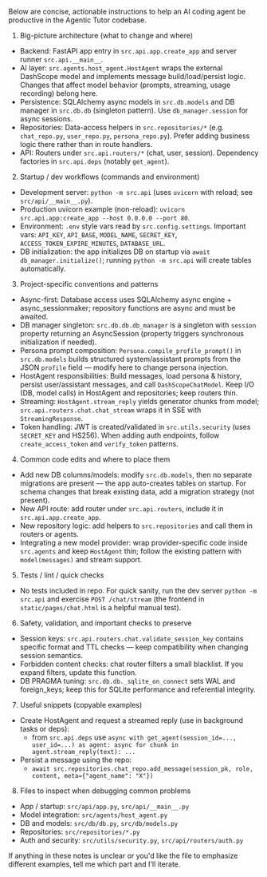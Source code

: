Below are concise, actionable instructions to help an AI coding agent be productive in the Agentic Tutor codebase.

1) Big-picture architecture (what to change and where)
- Backend: FastAPI app entry in `src.api.app.create_app` and server runner `src.api.__main__`.
- AI layer: `src.agents.host_agent.HostAgent` wraps the external DashScope model and implements message build/load/persist logic. Changes that affect model behavior (prompts, streaming, usage recording) belong here.
- Persistence: SQLAlchemy async models in `src.db.models` and DB manager in `src.db.db` (singleton pattern). Use `db_manager.session` for async sessions.
- Repositories: Data-access helpers in `src.repositories/*` (e.g. `chat_repo.py`, `user_repo.py`, `persona_repo.py`). Prefer adding business logic there rather than in route handlers.
- API: Routers under `src.api.routers/*` (chat, user, session). Dependency factories in `src.api.deps` (notably `get_agent`).

2) Startup / dev workflows (commands and environment)
- Development server: `python -m src.api` (uses `uvicorn` with reload; see `src/api/__main__.py`).
- Production uvicorn example (non-reload): `uvicorn src.api.app:create_app --host 0.0.0.0 --port 80`.
- Environment: `.env` style vars read by `src.config.settings`. Important vars: `API_KEY`, `API_BASE`, `MODEL_NAME`, `SECRET_KEY`, `ACCESS_TOKEN_EXPIRE_MINUTES`, `DATABASE_URL`.
- DB initialization: the app initializes DB on startup via `await db_manager.initialize()`; running `python -m src.api` will create tables automatically.

3) Project-specific conventions and patterns
- Async-first: Database access uses SQLAlchemy async engine + async_sessionmaker; repository functions are async and must be awaited.
- DB manager singleton: `src.db.db.db_manager` is a singleton with `session` property returning an AsyncSession (property triggers synchronous initialization if needed).
- Persona prompt composition: `Persona.compile_profile_prompt()` in `src.db.models` builds structured system/assistant prompts from the JSON `profile` field — modify here to change persona injection.
- HostAgent responsibilities: Build messages, load persona & history, persist user/assistant messages, and call `DashScopeChatModel`. Keep I/O (DB, model calls) in HostAgent and repositories; keep routers thin.
- Streaming: `HostAgent.stream_reply` yields generator chunks from model; `src.api.routers.chat.chat_stream` wraps it in SSE with `StreamingResponse`.
- Token handling: JWT is created/validated in `src.utils.security` (uses `SECRET_KEY` and HS256). When adding auth endpoints, follow `create_access_token` and `verify_token` patterns.

4) Common code edits and where to place them
- Add new DB columns/models: modify `src.db.models`, then no separate migrations are present — the app auto-creates tables on startup. For schema changes that break existing data, add a migration strategy (not present).
- New API route: add router under `src.api.routers`, include it in `src.api.app.create_app`.
- New repository logic: add helpers to `src.repositories` and call them in routers or agents.
- Integrating a new model provider: wrap provider-specific code inside `src.agents` and keep `HostAgent` thin; follow the existing pattern with `model(messages)` and stream support.

5) Tests / lint / quick checks
- No tests included in repo. For quick sanity, run the dev server `python -m src.api` and exercise `POST /chat/stream` (the frontend in `static/pages/chat.html` is a helpful manual test). 

6) Safety, validation, and important checks to preserve
- Session keys: `src.api.routers.chat.validate_session_key` contains specific format and TTL checks — keep compatibility when changing session semantics.
- Forbidden content checks: chat router filters a small blacklist. If you expand filters, update this function.
- DB PRAGMA tuning: `src.db.db._sqlite_on_connect` sets WAL and foreign_keys; keep this for SQLite performance and referential integrity.

7) Useful snippets (copyable examples)
- Create HostAgent and request a streamed reply (use in background tasks or deps):
  - from `src.api.deps` use `async with get_agent(session_id=..., user_id=...) as agent: async for chunk in agent.stream_reply(text): ...`
- Persist a message using the repo:
  - `await src.repositories.chat_repo.add_message(session_pk, role, content, meta={"agent_name": "X"})`

8) Files to inspect when debugging common problems
- App / startup: `src/api/app.py`, `src/api/__main__.py`
- Model integration: `src/agents/host_agent.py`
- DB and models: `src/db/db.py`, `src/db/models.py`
- Repositories: `src/repositories/*.py`
- Auth and security: `src/utils/security.py`, `src/api/routers/auth.py`

If anything in these notes is unclear or you'd like the file to emphasize different examples, tell me which part and I'll iterate.
